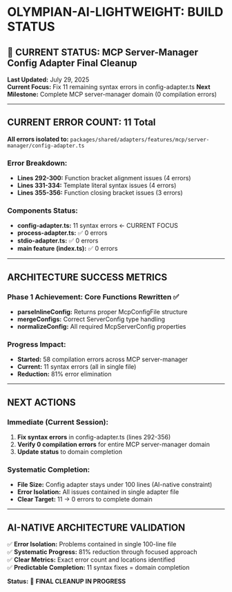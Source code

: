 # OLYMPIAN-AI-LIGHTWEIGHT: BUILD STATUS

## 🎯 CURRENT STATUS: MCP Server-Manager Config Adapter Final Cleanup

**Last Updated:** July 29, 2025  
**Current Focus:** Fix 11 remaining syntax errors in config-adapter.ts
**Next Milestone:** Complete MCP server-manager domain (0 compilation errors)

---

## CURRENT ERROR COUNT: 11 Total

**All errors isolated to:** `packages/shared/adapters/features/mcp/server-manager/config-adapter.ts`

### Error Breakdown:
- **Lines 292-300:** Function bracket alignment issues (4 errors)
- **Lines 331-334:** Template literal syntax issues (4 errors)  
- **Lines 355-356:** Function closing bracket issues (3 errors)

### Components Status:
- **config-adapter.ts:** 11 syntax errors ← CURRENT FOCUS
- **process-adapter.ts:** ✅ 0 errors
- **stdio-adapter.ts:** ✅ 0 errors
- **main feature (index.ts):** ✅ 0 errors

---

## ARCHITECTURE SUCCESS METRICS

### Phase 1 Achievement: Core Functions Rewritten ✅
- **parseInlineConfig:** Returns proper McpConfigFile structure
- **mergeConfigs:** Correct ServerConfig type handling
- **normalizeConfig:** All required McpServerConfig properties

### Progress Impact:
- **Started:** 58 compilation errors across MCP server-manager
- **Current:** 11 syntax errors (all in single file)
- **Reduction:** 81% error elimination

---

## NEXT ACTIONS

### Immediate (Current Session):
1. **Fix syntax errors** in config-adapter.ts (lines 292-356)
2. **Verify 0 compilation errors** for entire MCP server-manager domain
3. **Update status** to domain completion

### Systematic Completion:
- **File Size:** Config adapter stays under 100 lines (AI-native constraint)
- **Error Isolation:** All issues contained in single adapter file
- **Clear Target:** 11 → 0 errors to complete domain

---

## AI-NATIVE ARCHITECTURE VALIDATION

✅ **Error Isolation:** Problems contained in single 100-line file  
✅ **Systematic Progress:** 81% reduction through focused approach  
✅ **Clear Metrics:** Exact error count and locations identified  
✅ **Predictable Completion:** 11 syntax fixes = domain completion

**Status:** 🔧 **FINAL CLEANUP IN PROGRESS**
